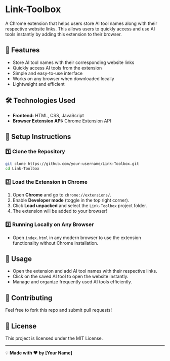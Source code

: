 # Link-Toolbox

A Chrome extension that helps users store AI tool names along with their respective website links. This allows users to quickly access and use AI tools instantly by adding this extension to their browser.

## 🚀 Features
- Store AI tool names with their corresponding website links
- Quickly access AI tools from the extension
- Simple and easy-to-use interface
- Works on any browser when downloaded locally
- Lightweight and efficient

## 🛠️ Technologies Used
- **Frontend:** HTML, CSS, JavaScript
- **Browser Extension API:** Chrome Extension API

## 📌 Setup Instructions

### 1️⃣ Clone the Repository
```bash
git clone https://github.com/your-username/Link-Toolbox.git
cd Link-Toolbox
```

### 2️⃣ Load the Extension in Chrome
1. Open **Chrome** and go to `chrome://extensions/`.
2. Enable **Developer mode** (toggle in the top right corner).
3. Click **Load unpacked** and select the `Link-Toolbox` project folder.
4. The extension will be added to your browser!

### 3️⃣ Running Locally on Any Browser
- Open `index.html` in any modern browser to use the extension functionality without Chrome installation.

## 🎯 Usage
- Open the extension and add AI tool names with their respective links.
- Click on the saved AI tool to open the website instantly.
- Manage and organize frequently used AI tools efficiently.

## 🤝 Contributing
Feel free to fork this repo and submit pull requests!

## 📜 License
This project is licensed under the MIT License.

---

💡 **Made with ❤️ by [Your Name]**
